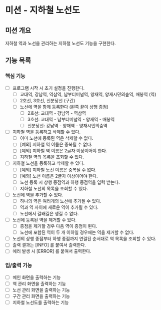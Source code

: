 # 미션 - 지하철 노선도

## 미션 개요

지하철 역과 노선을 관리하는 지하철 노선도 기능을 구현한다.

## 기능 목록

### 핵심 기능

- [ ] 프로그램 시작 시 초기 설정을 진행한다.
    - [ ] 교대역, 강남역, 역삼역, 남부터미널역, 양재역, 양재시민의숲역, 매봉역 (역)
    - [ ] 2호선, 3호선, 신분당선 (구간)
    - [ ] 노선에 역을 함께 등록한다 (왼쪽 끝이 상행 종점)
        - [ ] 2호선: 교대역 - 강남역 - 역삼역
        - [ ] 3호선: 교대역 - 남부터미널역 - 양재역 - 매봉역
        - [ ] 신분당선: 강남역 - 양재역 - 양재시민의숲역
- [ ] 지하철 역을 등록하고 삭제할 수 있다.
    - [ ] 이미 노선에 등록된 역은 삭제할 수 없다.
    - [ ] [예외] 지하철 역 이름은 중복될 수 없다.
    - [ ] [예외] 지하철 역 이름은 2글자 이상이어야 한다.
    - [ ] 지하철 역의 목록을 조회할 수 있다.
- [ ] 지하철 노선을 등록하고 삭제할 수 있다.
    - [ ] [예외] 지하철 노선 이름은 중복될 수 없다.
    - [ ] [예외] 노선 이름은 2글자 이상이어야 한다.
    - [ ] 노선 등록 시 상행 종점역과 하행 종점역을 입력 받는다.
    - [ ] 지하철 노선의 목록을 조회할 수 있다.
- [ ] 노선에 역을 추가할 수 있다.
    - [ ] 하나의 역은 여러개의 노선에 추가될 수 있다.
    - [ ] 역과 역 사이에 새로운 역이 추가될 수 있다.
    - [ ] 노선에서 갈래길은 생길 수 없다.
- [ ] 노선에 등록된 역을 제거할 수 있다.
    - [ ] 종점을 제거할 경우 다음 역이 종점이 된다.
    - [ ] 노선에 포함된 역이 두 개 이하일 경우에는 역을 제거할 수 없다.
- [ ] 노선의 상행 종점부터 하행 종점까지 연결된 순서대로 역 목록을 조회할 수 있다.
- [ ] 출력 결과는 [INFO] 를 붙여서 출력한다.
- [ ] 에러 발생 시 [ERROR] 를 붙여서 출력한다.

### 입/출력 기능

- [ ] 메인 화면을 출력하는 기능
- [ ] 역 관리 화면을 출력하는 기능
- [ ] 노선 관리 화면을 출력하는 기능
- [ ] 구간 관리 화면을 출력하는 기능
- [ ] 지하철 노선도를 출력하는 기능
